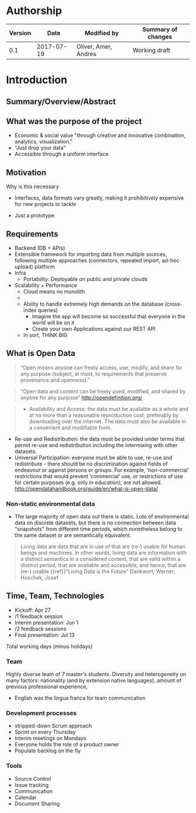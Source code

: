# Authorship

|Version|Date|Modified by|Summary of changes|
|-------|----|-----------|------------------|
|  0.1  | 2017-07-19 | Oliver, Amer, Andres | Working draft |

# Introduction

## Summary/Overview/Abstract

## What was the purpose of the project

* Economic & social value "through creative and innovative combination, analytics, visualization,"
* "Just drop your data"
* Accessible through a uniform interface

## Motivation
Why is this necessary
  - Interfaces, data formats vary greatly, making it prohibitively expensive for new projects to tackle

  - Just a prototype

## Requirements
* Backend (DB + APIs)
* Extensible framework for importing data from multiple sources, following multiple approaches (connectors, repeated import, ad-hoc upload) platform
* Infra
  - Portability: Deployable on public and private clouds
* Scalability + Performance
  - Cloud means no monolith
  -
  - Ability to handle extremely high demands on the database (cross-index queries)
    * Imagine the app will become so successful that everyone in the world will be on it
    * Create your own Applications against our REST API
  - In sort, THINK BIG

## What is Open Data

> “Open means anyone can freely access, use, modify, and share for any purpose (subject, at most, to requirements that preserve provenance and openness).”

> “Open data and content can be freely used, modified, and shared by anyone for any purpose”
http://opendefinition.org/

> * Availability and Access: the data must be available as a whole and at no more than a reasonable reproduction cost, preferably by downloading over the internet. The data must also be available in a convenient and modifiable form.
* Re-use and Redistribution: the data must be provided under terms that permit re-use and redistribution including the intermixing with other datasets.
* Universal Participation: everyone must be able to use, re-use and redistribute - there should be no discrimination against fields of endeavour or against persons or groups. For example, ‘non-commercial’ restrictions that would prevent ‘commercial’ use, or restrictions of use for certain purposes (e.g. only in education), are not allowed.
http://opendatahandbook.org/guide/en/what-is-open-data/

### Non-static environmental data
- The large majority of open data out there is static.
Lots of environmental data on discrete datasets, but there is no connection between data "snapshots" from different time periods, which nonetheless belong to the same dataset or are semantically equivalent.

> Living data are data that are in use of that are (re-) usable for human beings and machines. In other words, living data are information with a distinct semantics in a considered context, that are valid within a distinct period, that are available and accessible, and hence, that are (re-) usable {{ref}}"Living Data is the Future" Dankwort, Werner; Hoschek, Josef

## Time, Team, Technologies

* Kickoff: Apr 27
* /1 feedback session
* Interim presentation: Jun 1
* /2 feedback sessions
* Final presentation: Jul 13

Total working days (minus holidays)

### Team

Highly diverse team of 7 master's students. Diversity and heterogeneity on many factors: nationality (and by extension native languages), amount of previous professional experience,
* English was the lingua franca for team communication

### Development processes
* stripped-down Scrum approach
* Sprint on every Thursday
* Interim meetings on Mondays
* Everyone holds the role of a product owner
* Populate backlog on the fly

### Tools
* Source Control
* Issue tracking
* Communication
* Calendar
* Document Sharing
